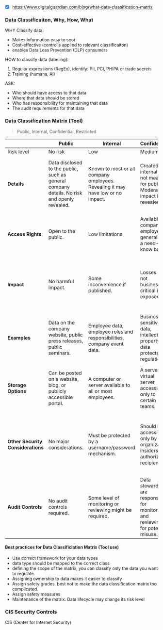 - [x] https://www.digitalguardian.com/blog/what-data-classification-matrix

### Data Classificaiton, Why, How, What
WHY Classify data:
- Makes information easy to spot
- Cost-effective (controlls applied to relevant classificaiton)
- enables Data Loss Prevention (DLP) consumers

HOW to classify data (labeling):
1. Regular expressions (RegEx), identify: PII, PCI, PHIPA or trade secrets
2. Training (humans, AI)

ASK:
- Who should have access to that data
- Where that data should be stored
- Who has responsibility for maintaining that data
- The audit requirements for that data

### Data Classification Matrix (Tool)
> Public, Internal, Confidential, Restricted

| | __Public__| __Internal__ | __Confidential__|__Restricted__|
|-|-|-|-|-|
|Risk level| No risk| Low |Medium |High|
| **Details**            | Data disclosed to the public, such as general company details. No risk and openly revealed.       | Known to most or all company employees. Revealing it may have low or no impact.           | Created for internal use, not meant for public. Moderate impact if revealed.              | Most confidential data. Revealing it can cause huge financial or reputational losses.         |
| **Access Rights**      | Open to the public.                                                                              | Low limitations.                                                                           | Available to company employees, generally on a need-to-know basis.                         | Very sensitive information, available only to some top-level employees.                      |
| **Impact**             | No harmful impact.                                                                              | Some inconvenience if published.                                                           | Losses but not business-critical if exposed.                                                | Devastating impact if revealed, affecting both the company and possibly its customers.      |
| **Examples**           | Data on the company website, public press releases, public seminars.                              | Employee data, employee roles and responsibilities, company event data.                    | Business sensitive data, intellectual property, data protected by regulations.             | Company supplier data, user credit card data, client HIPAA information.                      |
| **Storage Options**    | Can be posted on a website, blog, or publicly accessible portal.                                  | A computer or server available to all or most employees.                                   | A server or virtual server accessible only to certain teams.                                | Highly secure server or virtual server accessed by only a few top-level employees.           |
| **Other Security Considerations** | No major considerations.                                                                 | Must be protected by a username/password mechanism.                                         | Should be accessible only by organization insiders or authorized recipients.                | Must be stored in encrypted form, travel over the network in encrypted format, accessible to few teams. |
| **Audit Controls**     | No audit controls required.                                                                       | Some level of monitoring or reviewing might be required.                                    | Data stewards are responsible for monitoring and reviewing for potential misuse.            | Data stewards must monitor for misuse or unauthorized access. Backup plans are required.      |

#### Best practices for Data Classificiation Matrix (Tool use)
- Use correct framework for your data types
-  data type should be mapped to the correct class
-  defining the scope of the matrix, you can classify only the data you want to regulate.
-  Assigning ownership to data makes it easier to classify
-  Assign safety grades. best not to make the data classification matrix too complicated.
-  Assign safety measures
-  Maintenance of the matrix. Data lifecycle may change its risk level

### CIS Security Controls
CIS (Center for Internet Security)
